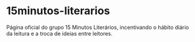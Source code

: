 # 15minutos-literarios
Página oficial do grupo 15 Minutos Literários, incentivando o hábito diário da leitura e a troca de ideias entre leitores.
